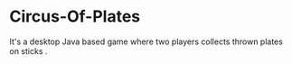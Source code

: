 # Circus-Of-Plates
It's a desktop Java based game where two players collects thrown plates on sticks .
